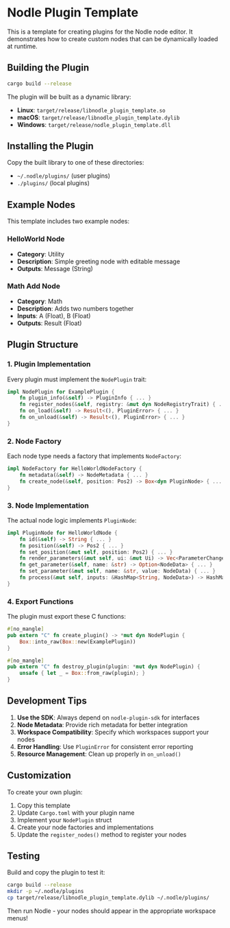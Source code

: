 # Nodle Plugin Template

This is a template for creating plugins for the Nodle node editor. It demonstrates how to create custom nodes that can be dynamically loaded at runtime.

## Building the Plugin

```bash
cargo build --release
```

The plugin will be built as a dynamic library:
- **Linux**: `target/release/libnodle_plugin_template.so`
- **macOS**: `target/release/libnodle_plugin_template.dylib`
- **Windows**: `target/release/nodle_plugin_template.dll`

## Installing the Plugin

Copy the built library to one of these directories:
- `~/.nodle/plugins/` (user plugins)
- `./plugins/` (local plugins)

## Example Nodes

This template includes two example nodes:

### HelloWorld Node
- **Category**: Utility
- **Description**: Simple greeting node with editable message
- **Outputs**: Message (String)

### Math Add Node
- **Category**: Math
- **Description**: Adds two numbers together
- **Inputs**: A (Float), B (Float)
- **Outputs**: Result (Float)

## Plugin Structure

### 1. Plugin Implementation

Every plugin must implement the `NodePlugin` trait:

```rust
impl NodePlugin for ExamplePlugin {
    fn plugin_info(&self) -> PluginInfo { ... }
    fn register_nodes(&self, registry: &mut dyn NodeRegistryTrait) { ... }
    fn on_load(&self) -> Result<(), PluginError> { ... }
    fn on_unload(&self) -> Result<(), PluginError> { ... }
}
```

### 2. Node Factory

Each node type needs a factory that implements `NodeFactory`:

```rust
impl NodeFactory for HelloWorldNodeFactory {
    fn metadata(&self) -> NodeMetadata { ... }
    fn create_node(&self, position: Pos2) -> Box<dyn PluginNode> { ... }
}
```

### 3. Node Implementation

The actual node logic implements `PluginNode`:

```rust
impl PluginNode for HelloWorldNode {
    fn id(&self) -> String { ... }
    fn position(&self) -> Pos2 { ... }
    fn set_position(&mut self, position: Pos2) { ... }
    fn render_parameters(&mut self, ui: &mut Ui) -> Vec<ParameterChange> { ... }
    fn get_parameter(&self, name: &str) -> Option<NodeData> { ... }
    fn set_parameter(&mut self, name: &str, value: NodeData) { ... }
    fn process(&mut self, inputs: &HashMap<String, NodeData>) -> HashMap<String, NodeData> { ... }
}
```

### 4. Export Functions

The plugin must export these C functions:

```rust
#[no_mangle]
pub extern "C" fn create_plugin() -> *mut dyn NodePlugin {
    Box::into_raw(Box::new(ExamplePlugin))
}

#[no_mangle]
pub extern "C" fn destroy_plugin(plugin: *mut dyn NodePlugin) {
    unsafe { let _ = Box::from_raw(plugin); }
}
```

## Development Tips

1. **Use the SDK**: Always depend on `nodle-plugin-sdk` for interfaces
2. **Node Metadata**: Provide rich metadata for better integration
3. **Workspace Compatibility**: Specify which workspaces support your nodes
4. **Error Handling**: Use `PluginError` for consistent error reporting
5. **Resource Management**: Clean up properly in `on_unload()`

## Customization

To create your own plugin:

1. Copy this template
2. Update `Cargo.toml` with your plugin name
3. Implement your `NodePlugin` struct
4. Create your node factories and implementations
5. Update the `register_nodes()` method to register your nodes

## Testing

Build and copy the plugin to test it:

```bash
cargo build --release
mkdir -p ~/.nodle/plugins
cp target/release/libnodle_plugin_template.dylib ~/.nodle/plugins/
```

Then run Nodle - your nodes should appear in the appropriate workspace menus!